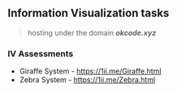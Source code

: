 ## Information Visualization tasks  
> hosting under the domain ***okcode.xyz***
### IV Assessments  
- Giraffe System - https://1ii.me/Giraffe.html
- Zebra System  - https://1ii.me/Zebra.html
